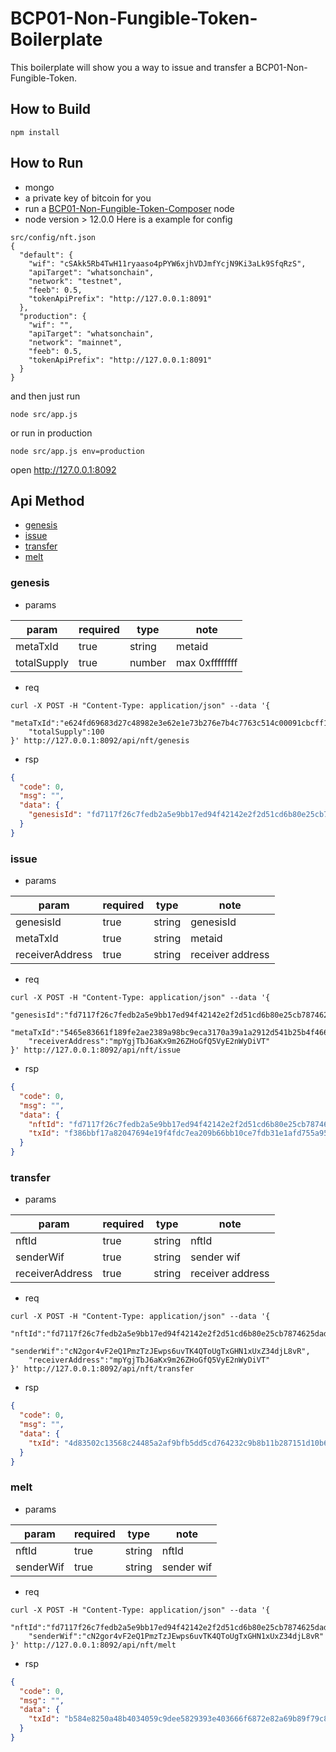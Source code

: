 # BCP01-Non-Fungible-Token-Boilerplate

This boilerplate will show you a way to issue and transfer a BCP01-Non-Fungible-Token.

## How to Build

```
npm install
```

## How to Run

- mongo
- a private key of bitcoin for you
- run a <a href="https://github.com/sensible-contract/BCP01-Non-Fungible-Token-Composer">BCP01-Non-Fungible-Token-Composer</a> node
- node version > 12.0.0
  Here is a example for config

```
src/config/nft.json
{
  "default": {
    "wif": "cSAkk5Rb4TwH11ryaaso4pPYW6xjhVDJmfYcjN9Ki3aLk9SfqRzS",
    "apiTarget": "whatsonchain",
    "network": "testnet",
    "feeb": 0.5,
    "tokenApiPrefix": "http://127.0.0.1:8091"
  },
  "production": {
    "wif": "",
    "apiTarget": "whatsonchain",
    "network": "mainnet",
    "feeb": 0.5,
    "tokenApiPrefix": "http://127.0.0.1:8091"
  }
}
```

and then just run

```
node src/app.js
```

or run in production

```
node src/app.js env=production
```

open http://127.0.0.1:8092

## <span id="apimethod">Api Method</span>

- [genesis](#genesis)
- [issue](#issue)
- [transfer](#transfer)
- [melt](#melt)

### <span id="genesis">genesis</span>

- params

| param       | required | type   | note           |
| ----------- | -------- | ------ | -------------- |
| metaTxId    | true     | string | metaid         |
| totalSupply | true     | number | max 0xffffffff |

- req

```shell
curl -X POST -H "Content-Type: application/json" --data '{
    "metaTxId":"e624fd69683d27c48982e3e62e1e73b276e7b4c7763c514c00091cbcff19f700",
    "totalSupply":100
}' http://127.0.0.1:8092/api/nft/genesis
```

- rsp

```json
{
  "code": 0,
  "msg": "",
  "data": {
    "genesisId": "fd7117f26c7fedb2a5e9bb17ed94f42142e2f2d51cd6b80e25cb7874625dadd5"
  }
}
```

### <span id="issue">issue</span>

- params

| param           | required | type   | note             |
| --------------- | -------- | ------ | ---------------- |
| genesisId       | true     | string | genesisId        |
| metaTxId        | true     | string | metaid           |
| receiverAddress | true     | string | receiver address |

- req

```shell
curl -X POST -H "Content-Type: application/json" --data '{
    "genesisId":"fd7117f26c7fedb2a5e9bb17ed94f42142e2f2d51cd6b80e25cb7874625dadd5",
    "metaTxId":"5465e83661f189fe2ae2389a98bc9eca3170a39a1a2912d541b25b4f4660f475",
    "receiverAddress":"mpYgjTbJ6aKx9m26ZHoGfQ5VyE2nWyDiVT"
}' http://127.0.0.1:8092/api/nft/issue
```

- rsp

```json
{
  "code": 0,
  "msg": "",
  "data": {
    "nftId": "fd7117f26c7fedb2a5e9bb17ed94f42142e2f2d51cd6b80e25cb7874625dadd51",
    "txId": "f386bbf17a82047694e19f4fdc7ea209b66bb10ce7fdb31e1afd755a95e93f00"
  }
}
```

### <span id="transfer">transfer</span>

- params

| param           | required | type   | note             |
| --------------- | -------- | ------ | ---------------- |
| nftId           | true     | string | nftId            |
| senderWif       | true     | string | sender wif       |
| receiverAddress | true     | string | receiver address |

- req

```shell
curl -X POST -H "Content-Type: application/json" --data '{
    "nftId":"fd7117f26c7fedb2a5e9bb17ed94f42142e2f2d51cd6b80e25cb7874625dadd51",
    "senderWif":"cN2gor4vF2eQ1PmzTzJEwps6uvTK4QToUgTxGHN1xUxZ34djL8vR",
    "receiverAddress":"mpYgjTbJ6aKx9m26ZHoGfQ5VyE2nWyDiVT"
}' http://127.0.0.1:8092/api/nft/transfer
```

- rsp

```json
{
  "code": 0,
  "msg": "",
  "data": {
    "txId": "4d83502c13568c24485a2af9bfb5dd5cd764232c9b8b11b287151d10b6995810"
  }
}
```

### <span id="melt">melt</span>

- params

| param     | required | type   | note       |
| --------- | -------- | ------ | ---------- |
| nftId     | true     | string | nftId      |
| senderWif | true     | string | sender wif |

- req

```shell
curl -X POST -H "Content-Type: application/json" --data '{
    "nftId":"fd7117f26c7fedb2a5e9bb17ed94f42142e2f2d51cd6b80e25cb7874625dadd51",
    "senderWif":"cN2gor4vF2eQ1PmzTzJEwps6uvTK4QToUgTxGHN1xUxZ34djL8vR"
}' http://127.0.0.1:8092/api/nft/melt
```

- rsp

```json
{
  "code": 0,
  "msg": "",
  "data": {
    "txId": "b584e8250a48b4034059c9dee5829393e403666f6872e82a69b89f79c886a3fa"
  }
}
```
